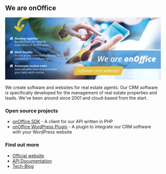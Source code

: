 ## We are onOffice

![onOffice - develop together, work flexibly, automate routine tasks](https://raw.githubusercontent.com/onOfficeGmbH/.github/main/profile/onOffice-banner.png)

We create software and websites for real estate agents. Our CRM software is specifically developed for the management of real estate properties and leads. We've been around since 2001 and cloud-based from the start.

### Open source projects

- [onOffice SDK](https://github.com/onOfficeGmbH/sdk) - A client for our API written in PHP
- [onOffice WordPress Plugin](https://github.com/onOfficeGmbH/oo-wp-plugin) - A plugin to integrate our CRM software with your WordPress website

### Find out more

- [Official website](https://en.onoffice.com/)
- [API Documentation](https://apidoc.onoffice.de/)
- [Tech-Blog](https://tech-blog.onoffice.de/)
